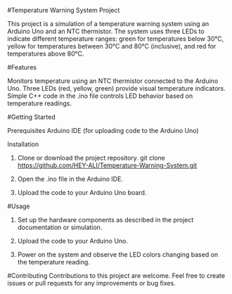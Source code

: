 #Temperature Warning System Project

  This project is a simulation of a temperature warning system using an Arduino Uno and an NTC thermistor. 
  The system uses three LEDs to indicate different temperature ranges: green for temperatures below 30°C, 
  yellow for temperatures between 30°C and 80°C (inclusive), and red for temperatures above 80°C.

  

#Features

  Monitors temperature using an NTC thermistor connected to the Arduino Uno.
  Three LEDs (red, yellow, green) provide visual temperature indicators.
  Simple C++ code in the .ino file controls LED behavior based on temperature readings.



#Getting Started

  Prerequisites
   Arduino IDE (for uploading code to the Arduino Uno)

  Installation
  1. Clone or download the project repository.
     git clone https://github.com/HEY-ALI/Temperature-Warning-System.git

  2. Open the .ino file in the Arduino IDE.

  3. Upload the code to your Arduino Uno board.


     

#Usage

  1. Set up the hardware components as described in the project documentation or simulation.

  2. Upload the code to your Arduino Uno.

  3. Power on the system and observe the LED colors changing based on the temperature reading.



#Contributing
   Contributions to this project are welcome. Feel free to create issues or pull requests for any 
   improvements or bug fixes.
